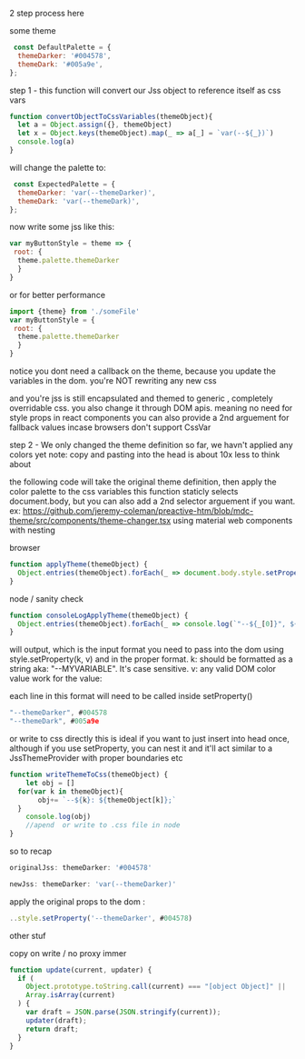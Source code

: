 
2 step process here


some theme
```js
 const DefaultPalette = {
  themeDarker: '#004578',
  themeDark: '#005a9e',
};
```

step 1 - this function will convert our Jss object to reference itself as css vars
```js
function convertObjectToCssVariables(themeObject){
  let a = Object.assign({}, themeObject)
  let x = Object.keys(themeObject).map(_ => a[_] = `var(--${_})`)
  console.log(a)
}
```
will change the palette to:
```js
 const ExpectedPalette = {
  themeDarker: 'var(--themeDarker)',
  themeDark: 'var(--themeDark)',
};
```

now write some jss like this:
```js
var myButtonStyle = theme => {
 root: {
  theme.palette.themeDarker
  }
}
```
or for better performance
```js
import {theme} from './someFile'
var myButtonStyle = {
 root: {
  theme.palette.themeDarker
  }
}
```

notice you dont need a callback on the theme, because you update the variables in the dom. you're NOT rewriting any new css



and you're jss is still encapsulated and themed to generic , completely overridable css.
you also change it through DOM apis. meaning no need for style props in react components
you can also provide a 2nd arguement for fallback values incase browsers don't support CssVar

step 2 - 
We only changed the theme definition so far, we havn't applied any colors yet
note: copy and pasting into the head is about 10x less to think about

the following code will take the original theme definition, then apply the color palette to the css variables
this function staticly selects document.body, but you can also add a 2nd selector arguement if you want.
ex: https://github.com/jeremy-coleman/preactive-htm/blob/mdc-theme/src/components/theme-changer.tsx
 using material web components with nesting

browser
```js
function applyTheme(themeObject) {
  Object.entries(themeObject).forEach(_ => document.body.style.setProperty(`"--${_[0]}", ${_[1]}`));
}
```

node / sanity check
```js
function consoleLogApplyTheme(themeObject) {
  Object.entries(themeObject).forEach(_ => console.log(`"--${_[0]}", ${_[1]}`));
}

```

will output, which is the input format you need to pass into the dom using style.setProperty(k, v)
and in the proper format. 
k: should be formatted as a string aka: "--MYVARIABLE". It's case sensitive.
v: any valid DOM color value work for the value:

each line in this format will need to be called inside setProperty()
```js
"--themeDarker", #004578
"--themeDark", #005a9e
```

or write to css directly 
this is ideal if you want to just insert into head once,
although if you use setProperty, you can nest it and it'll act similar to a JssThemeProvider with proper boundaries etc
```js
function writeThemeToCss(themeObject) {
    let obj = []
  for(var k in themeObject){
       obj+= `--${k}: ${themeObject[k]};`
  }
    console.log(obj)
    //apend  or write to .css file in node
}
```



so to recap
```js
originalJss: themeDarker: '#004578'
```
```js
newJss: themeDarker: 'var(--themeDarker)'
```
apply the original props to the dom : 
```js
..style.setProperty('--themeDarker', #004578)
```






other stuf


copy on write / no proxy immer 
```js
function update(current, updater) {
  if (
    Object.prototype.toString.call(current) === "[object Object]" ||
    Array.isArray(current)
  ) {
    var draft = JSON.parse(JSON.stringify(current));
    updater(draft);
    return draft;
  }
}
```
